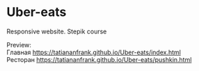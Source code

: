 # Uber-eats
Responsive website. Stepik course

Preview: <br>
Главная https://tatiananfrank.github.io/Uber-eats/index.html <br>
Ресторан https://tatiananfrank.github.io/Uber-eats/pushkin.html
